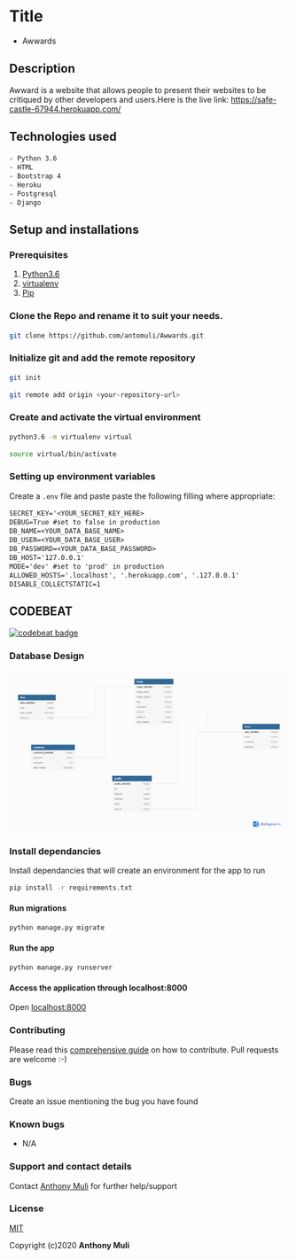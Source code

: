 # Title

* Awwards


## Description

Awward is a website that allows people to present their websites to be critiqued by other developers and users.Here is the live link: https://safe-castle-67944.herokuapp.com/

## Technologies used

    - Python 3.6
    - HTML
    - Bootstrap 4
    - Heroku
    - Postgresql
    - Django


## Setup and installations
### Prerequisites
1. [Python3.6](https://www.python.org/downloads/)
2. [virtualenv](https://virtualenv.pypa.io/en/stable/installation/)
3. [Pip](https://pip.pypa.io/en/stable/installing/)

### Clone the Repo and rename it to suit your needs.
```bash
git clone https://github.com/antomuli/Awwards.git
```
### Initialize git and add the remote repository
```bash
git init
```
```bash
git remote add origin <your-repository-url>
```
### Create and activate the virtual environment
```bash
python3.6 -m virtualenv virtual
```
```bash
source virtual/bin/activate
```
### Setting up environment variables
Create a `.env` file and paste paste the following filling where appropriate:
```
SECRET_KEY='<YOUR_SECRET_KEY_HERE>
DEBUG=True #set to false in production
DB_NAME=<YOUR_DATA_BASE_NAME>
DB_USER=<YOUR_DATA_BASE_USER>
DB_PASSWORD=<YOUR_DATA_BASE_PASSWORD>
DB_HOST='127.0.0.1'
MODE='dev' #set to 'prod' in production
ALLOWED_HOSTS='.localhost', '.herokuapp.com', '.127.0.0.1'
DISABLE_COLLECTSTATIC=1
```

## CODEBEAT

[![codebeat badge](https://codebeat.co/badges/b491b9bf-d4fb-42dc-a3d8-81db3d1f3acb)](https://codebeat.co/projects/github-com-antomuli-awwards-master)

### Database Design

![db_design](database_design.png)


### Install dependancies
Install dependancies that will create an environment for the app to run

```bash
pip install -r requirements.txt
```
#### Run migrations
```bash
python manage.py migrate
```
#### Run the app
```bash
python manage.py runserver
```
#### Access the application through localhost:8000
Open [localhost:8000](http://127.0.0.1:8000/)

### Contributing

Please read this [comprehensive guide](https://opensource.guide/how-to-contribute/) on how to contribute. Pull requests are welcome :-)

### Bugs
Create an issue mentioning the bug you have found

### Known bugs

- N/A

### Support and contact details

Contact [Anthony Muli](mulianthony561@gmail.com) for further help/support

### License

[MIT](/License)

Copyright (c)2020 **Anthony Muli**